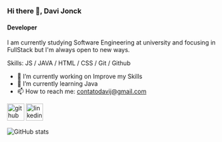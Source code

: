 ### Hi there 👋, Davi Jonck
#### Developer

I am currently studying Software Engineering at university and focusing in FullStack but I'm always open to new ways.



Skills: JS / JAVA / HTML / CSS / Git / Github

- 🔭 I’m currently working on Improve my Skills 
- 🌱 I’m currently learning Java 
- 📫 How to reach me: contatodavij@gmail.com 


[<img src='https://cdn.jsdelivr.net/npm/simple-icons@3.0.1/icons/github.svg' alt='github' height='40'>](https://github.com/davijonck)  [<img src='https://cdn.jsdelivr.net/npm/simple-icons@3.0.1/icons/linkedin.svg' alt='linkedin' height='40'>](https://www.linkedin.com/in/davi-jonck-212301229/)  

![GitHub stats](https://github-readme-stats.vercel.app/api?username=davijonck&show_icons=true)  
